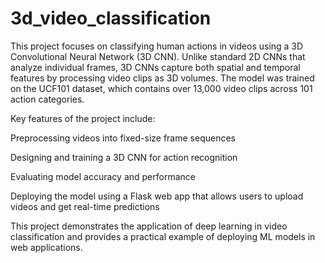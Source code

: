# 3d_video_classification
This project focuses on classifying human actions in videos using a 3D Convolutional Neural Network (3D CNN). Unlike standard 2D CNNs that analyze individual frames, 3D CNNs capture both spatial and temporal features by processing video clips as 3D volumes. The model was trained on the UCF101 dataset, which contains over 13,000 video clips across 101 action categories.

Key features of the project include:

Preprocessing videos into fixed-size frame sequences

Designing and training a 3D CNN for action recognition

Evaluating model accuracy and performance

Deploying the model using a Flask web app that allows users to upload videos and get real-time predictions

This project demonstrates the application of deep learning in video classification and provides a practical example of deploying ML models in web applications.

